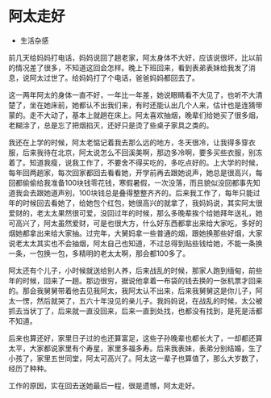 # 阿太走好
- 生活杂感

前几天给妈妈打电话，妈妈说回了趟老家，阿太身体不大好，应该说很坏，比以前的情况差了很多，不知道这回会怎样。晚上下班回来，看到表弟表妹给我发了消息，说阿太过世了。给妈妈打了个电话，爸爸妈妈都回去了。

这一两年阿太的身体一直不好，一年比一年差，她说眼睛看不大见了，也听不大清楚了，坐在她床前，她都认不出我们来，有时还能认出几个人来，估计也是连猜带蒙的。走不大动了，基本上就趟在床上。阿太喜欢抽烟，晚辈们给她买了很多烟，老糊涂了，总是忘了把烟掐灭，还好只是烫了些桌子家具之类的。

我还在上学的时候，阿太老惦记着我去那么远的地方，冬天很冷，让我得多穿衣服，后来我待在北京，阿太说怎么不回溪美啊，那边多冷啊，要多买些衣服，别冻着了。知道我瘦，说我工作了，不要舍不得买吃的，多吃点好的。上大学的时候，每年回两趟家，每次回家都回去看看她，开学前再去跟她说声，她总是很高兴，每回都偷偷给我准备100块钱零花钱，寒假暑假，一次没落，而且貌似没回都事先知道我会去跟她道声别，100块钱总是叠得整整齐齐的。后来我工作了，每年只能过年的时候回去看她了，给她包个红包，她很高兴的就拿了，我妈妈说，其实阿太很爱财的，老太太果然很可爱，没回过年的时候，那么多晚辈挨个给她拜年送礼，她可高兴了，阿太虽然爱财，可是也很大方，什么好东西都拿出来给大家吃，多好的烟她都拿出来给大家抽。过完年，大舅妈拿一些普通的烟，跟她换那些好烟，大家说老太太其实也不会抽烟，阿太自己也知道，不过总得到贴些钱给她，不能一条换一条，一包换一包，多精明的老太太啊，那会都100多了。

阿太还有个儿子，小时候就送给别人养，后来战乱的时候，那家人跑到缅甸，前些年的时候，回来了一趟。那边很穷，据说他拿着一布袋的钱去换的一张机票才回来的。那会我舅舅带着他去见我阿太，我阿太认不出来，后来我舅舅这是你儿子，阿太一愣，然后就哭了，五六十年没见的亲儿子。我妈妈说，在战乱的时候，太公被抓去当状丁了，后来就一直没回来，后来一直到处找，也都没有找到，是死是活都不知道。

后来也算还好，家里日子过的也还算富足，这些子孙晚辈也都长大了，一却都还算太平，大家都说家里有个寿星，家里多福多寿。后来我表妹，表弟分别结婚，生了小孩了，家里五世同堂，阿太可高兴了。阿太这一辈子也算值了，那么大岁数了，经历了种种。

工作的原因，实在回去送她最后一程，很是遗憾，阿太走好。